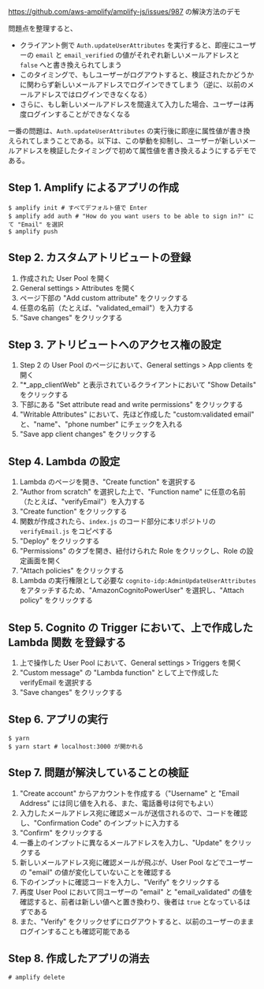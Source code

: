 https://github.com/aws-amplify/amplify-js/issues/987 の解決方法のデモ

問題点を整理すると、

- クライアント側で `Auth.updateUserAttributes` を実行すると、即座にユーザーの `email` と `email_verified` の値がそれぞれ新しいメールアドレスと `false` へと書き換えられてしまう
- このタイミングで、もしユーザーがログアウトすると、検証されたかどうかに関わらず新しいメールアドレスでログインできてしまう（逆に、以前のメールアドレスではログインできなくなる）
- さらに、もし新しいメールアドレスを間違えて入力した場合、ユーザーは再度ログインすることができなくなる

一番の問題は、`Auth.updateUserAttributes` の実行後に即座に属性値が書き換えられてしまうことである。以下は、この挙動を抑制し、ユーザーが新しいメールアドレスを検証したタイミングで初めて属性値を書き換えるようにするデモである。

## Step 1. Amplify によるアプリの作成

```
$ amplify init # すべてデフォルト値で Enter
$ amplify add auth # "How do you want users to be able to sign in?" にて "Email" を選択
$ amplify push
```

## Step 2. カスタムアトリビュートの登録

1. 作成された User Pool を開く
2. General settings > Attributes を開く
3. ページ下部の "Add custom attribute" をクリックする
4. 任意の名前（たとえば、"validated_email"）を入力する
5. "Save changes" をクリックする

## Step 3. アトリビュートへのアクセス権の設定

1. Step 2 の User Pool のページにおいて、General settings > App clients を開く
2. "\*\_app_clientWeb" と表示されているクライアントにおいて "Show Details" をクリックする
3. 下部にある "Set attribute read and write permissions" をクリックする
4. "Writable Attributes" において、先ほど作成した "custom:validated email" と、"name"、"phone number" にチェックを入れる
5. "Save app client changes" をクリックする

## Step 4. Lambda の設定

1. Lambda のページを開き、"Create function" を選択する
2. "Author from scratch" を選択した上で、"Function name" に任意の名前（たとえば、"verifyEmail"）を入力する
3. "Create function" をクリックする
4. 関数が作成されたら、`index.js` のコード部分に本リポジトリの `verifyEmail.js` をコピペする
5. "Deploy" をクリックする
6. "Permissions" のタブを開き、紐付けられた Role をクリックし、Role の設定画面を開く
7. "Attach policies" をクリックする
8. Lambda の実行権限として必要な `cognito-idp:AdminUpdateUserAttributes` をアタッチするため、"AmazonCognitoPowerUser" を選択し、"Attach policy" をクリックする

## Step 5. Cognito の Trigger において、上で作成した Lambda 関数 を登録する

1. 上で操作した User Pool において、General settings > Triggers を開く
2. "Custom message" の "Lambda function" として上で作成した verifyEmail を選択する
3. "Save changes" をクリックする

## Step 6. アプリの実行

```
$ yarn
$ yarn start # localhost:3000 が開かれる
```

## Step 7. 問題が解決していることの検証

1. "Create account" からアカウントを作成する（"Username" と "Email Address" には同じ値を入れる、また、電話番号は何でもよい）
2. 入力したメールアドレス宛に確認メールが送信されるので、コードを確認し、"Confirmation Code" のインプットに入力する
3. "Confirm" をクリックする
4. 一番上のインプットに異なるメールアドレスを入力し、"Update" をクリックする
5. 新しいメールアドレス宛に確認メールが飛ぶが、User Pool などでユーザーの "email" の値が変化していないことを確認する
6. 下のインプットに確認コードを入力し、"Verify" をクリックする
7. 再度 User Pool において同ユーザーの "email" と "email_validated" の値を確認すると、前者は新しい値へと置き換わり、後者は `true` となっているはずである
8. また、"Verify" をクリックせずにログアウトすると、以前のユーザーのままログインすることも確認可能である

## Step 8. 作成したアプリの消去

```
# amplify delete
```
